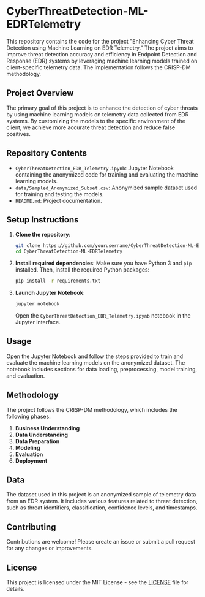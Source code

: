 # CyberThreatDetection-ML-EDRTelemetry

This repository contains the code for the project "Enhancing Cyber Threat Detection using Machine Learning on EDR Telemetry." The project aims to improve threat detection accuracy and efficiency in Endpoint Detection and Response (EDR) systems by leveraging machine learning models trained on client-specific telemetry data. The implementation follows the CRISP-DM methodology.

## Project Overview

The primary goal of this project is to enhance the detection of cyber threats by using machine learning models on telemetry data collected from EDR systems. By customizing the models to the specific environment of the client, we achieve more accurate threat detection and reduce false positives.

## Repository Contents

- `CyberThreatDetection_EDR_Telemetry.ipynb`: Jupyter Notebook containing the anonymized code for training and evaluating the machine learning models.
- `data/Sampled_Anonymized_Subset.csv`: Anonymized sample dataset used for training and testing the models.
- `README.md`: Project documentation.

## Setup Instructions

1. **Clone the repository**:
    ```sh
    git clone https://github.com/yourusername/CyberThreatDetection-ML-EDRTelemetry.git
    cd CyberThreatDetection-ML-EDRTelemetry
    ```

2. **Install required dependencies**:
    Make sure you have Python 3 and `pip` installed. Then, install the required Python packages:
    ```sh
    pip install -r requirements.txt
    ```

3. **Launch Jupyter Notebook**:
    ```sh
    jupyter notebook
    ```
    Open the `CyberThreatDetection_EDR_Telemetry.ipynb` notebook in the Jupyter interface.

## Usage

Open the Jupyter Notebook and follow the steps provided to train and evaluate the machine learning models on the anonymized dataset. The notebook includes sections for data loading, preprocessing, model training, and evaluation.

## Methodology

The project follows the CRISP-DM methodology, which includes the following phases:
1. **Business Understanding**
2. **Data Understanding**
3. **Data Preparation**
4. **Modeling**
5. **Evaluation**
6. **Deployment**

## Data

The dataset used in this project is an anonymized sample of telemetry data from an EDR system. It includes various features related to threat detection, such as threat identifiers, classification, confidence levels, and timestamps.

## Contributing

Contributions are welcome! Please create an issue or submit a pull request for any changes or improvements.

## License

This project is licensed under the MIT License - see the [LICENSE](LICENSE) file for details.
